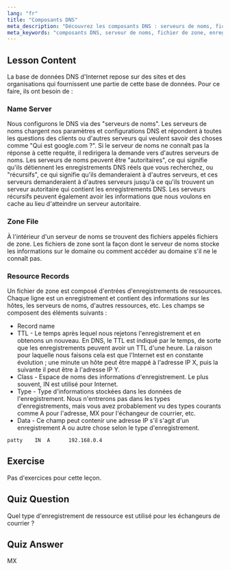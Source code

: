 ```yaml
---
lang: "fr"
title: "Composants DNS"
meta_description: "Découvrez les composants DNS : serveurs de noms, fichiers de zone et enregistrements de ressources. Comprenez comment fonctionne le DNS pour les débutants. Commencez votre parcours de mise en réseau Linux !"
meta_keywords: "composants DNS, serveur de noms, fichier de zone, enregistrements de ressources, tutoriel DNS, mise en réseau Linux, guide du débutant"
---
```


## Lesson Content

La base de données DNS d'Internet repose sur des sites et des organisations qui fournissent une partie de cette base de données. Pour ce faire, ils ont besoin de :

### Name Server

Nous configurons le DNS via des "serveurs de noms". Les serveurs de noms chargent nos paramètres et configurations DNS et répondent à toutes les questions des clients ou d'autres serveurs qui veulent savoir des choses comme "Qui est google.com ?". Si le serveur de noms ne connaît pas la réponse à cette requête, il redirigera la demande vers d'autres serveurs de noms. Les serveurs de noms peuvent être "autoritaires", ce qui signifie qu'ils détiennent les enregistrements DNS réels que vous recherchez, ou "récursifs", ce qui signifie qu'ils demanderaient à d'autres serveurs, et ces serveurs demanderaient à d'autres serveurs jusqu'à ce qu'ils trouvent un serveur autoritaire qui contient les enregistrements DNS. Les serveurs récursifs peuvent également avoir les informations que nous voulons en cache au lieu d'atteindre un serveur autoritaire.

### Zone File

À l'intérieur d'un serveur de noms se trouvent des fichiers appelés fichiers de zone. Les fichiers de zone sont la façon dont le serveur de noms stocke les informations sur le domaine ou comment accéder au domaine s'il ne le connaît pas.

### Resource Records

Un fichier de zone est composé d'entrées d'enregistrements de ressources. Chaque ligne est un enregistrement et contient des informations sur les hôtes, les serveurs de noms, d'autres ressources, etc. Les champs se composent des éléments suivants :

- Record name
- TTL - Le temps après lequel nous rejetons l'enregistrement et en obtenons un nouveau. En DNS, le TTL est indiqué par le temps, de sorte que les enregistrements peuvent avoir un TTL d'une heure. La raison pour laquelle nous faisons cela est que l'Internet est en constante évolution ; une minute un hôte peut être mappé à l'adresse IP X, puis la suivante il peut être à l'adresse IP Y.
- Class - Espace de noms des informations d'enregistrement. Le plus souvent, IN est utilisé pour Internet.
- Type - Type d'informations stockées dans les données de l'enregistrement. Nous n'entrerons pas dans les types d'enregistrements, mais vous avez probablement vu des types courants comme A pour l'adresse, MX pour l'échangeur de courrier, etc.
- Data - Ce champ peut contenir une adresse IP s'il s'agit d'un enregistrement A ou autre chose selon le type d'enregistrement.

```plaintext
patty    IN  A      192.168.0.4
```

## Exercise

Pas d'exercices pour cette leçon.

## Quiz Question

Quel type d'enregistrement de ressource est utilisé pour les échangeurs de courrier ?

## Quiz Answer

MX
